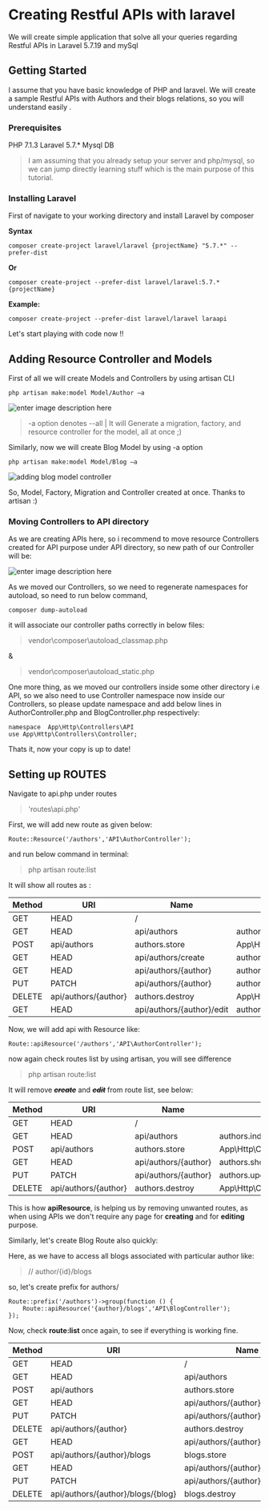 # Creating Restful APIs with laravel

  We will create simple application that solve all your queries regarding Restful APIs in Laravel 5.7.19 and mySql

## Getting Started

I assume that you have basic knowledge of PHP and laravel. We will create a sample Restful APIs with Authors and their blogs relations, so you will understand easily . 

### Prerequisites
PHP 7.1.3
Laravel 5.7.*
Mysql DB  

 

> I am assuming that you already setup your server and php/mysql, so we can jump directly learning stuff which is the main purpose of this tutorial.

### Installing Laravel

First of navigate to your working directory and install Laravel by composer

**Syntax**
```
composer create-project laravel/laravel {projectName} "5.7.*" --prefer-dist
```
**Or**
```
composer create-project --prefer-dist laravel/laravel:5.7.* {projectName}
```
**Example:**
```
composer create-project --prefer-dist laravel/laravel laraapi
```

Let's start playing with code now !!

## Adding Resource Controller and Models 
First of all we will create Models and Controllers by using artisan CLI
```
php artisan make:model Model/Author –a
```
![enter image description here](https://lh3.googleusercontent.com/gNBjm_b2PhgIsew9PPAMffO989zrvnQvfiOx6wFdX-w0xrP0InRcVcrMpoKpc6ZQcjyF1mJu2ZY "Adding Author Model")

> -a option denotes --all | It will Generate a migration, factory, and resource controller for the model, all at once ;)

Similarly, now we will create Blog Model by using -a option
```
php artisan make:model Model/Blog –a
```
![adding blog model controller](https://lh3.googleusercontent.com/TxNUxLcs8feQRcGOO9-nW3mON7ICs2CCU85lwHnQlYl8ZOR9EBA7A-tWDTx32jK_baaWjL0DtuQ "adding blog")

So, Model, Factory, Migration and Controller created at once. Thanks to artisan :)


### Moving Controllers to API directory

As we are creating APIs here, so i recommend to move resource Controllers created for API purpose under API directory, so new path of our Controller will be:

![enter image description here](https://lh3.googleusercontent.com/PWLl6xpIQ7fjY62Hs4OQygeTLPxLs3lxf7wKnhAupWnvAgah_Up83iKVe5p9ZV-LJeHRarhV0zI "Controller Structure")

As we moved our Controllers, so we need to regenerate namespaces for autoload, so need to run below command,



```
composer dump-autoload

```
 it will associate our controller paths correctly in below files:

> vendor\composer\autoload_classmap.php 

&
> vendor\composer\autoload_static.php 

One more thing, as we moved our controllers inside some other directory i.e API, so we also need to use Controller namespace now inside our Controllers, so please update namespace and add below lines in AuthorController.php and BlogController.php respectively:

    namespace  App\Http\Controllers\API
    use App\Http\Controllers\Controller;

Thats it, now your copy is up to date!

## Setting up ROUTES 
Navigate to api.php under routes
>  'routes\api.php'

First, we will add new route as given below:

    Route::Resource('/authors','API\AuthorController');

and run below command in terminal:

> php artisan route:list

It will show all routes as :

| Method    | URI                       | Name            | Action                                            | Middleware   |
|-----------|---------------------------|-----------------|---------------------------------------------------|--------------|
| GET|HEAD  | /                         |                 | Closure                                           | web          |
| GET|HEAD  | api/authors               | authors.index   | App\Http\Controllers\API\AuthorController@index   | api          |
| POST      | api/authors               | authors.store   | App\Http\Controllers\API\AuthorController@store   | api          |
| GET|HEAD  | api/authors/create        | authors.create  | App\Http\Controllers\API\AuthorController@create  | api          |
| GET|HEAD  | api/authors/{author}      | authors.show    | App\Http\Controllers\API\AuthorController@show    | api          |
| PUT|PATCH | api/authors/{author}      | authors.update  | App\Http\Controllers\API\AuthorController@update  | api          |
| DELETE    | api/authors/{author}      | authors.destroy | App\Http\Controllers\API\AuthorController@destroy | api          |
| GET|HEAD  | api/authors/{author}/edit | authors.edit    | App\Http\Controllers\API\AuthorController@edit    | api          |


Now, we will add api with Resource like:

    Route::apiResource('/authors','API\AuthorController');

now again check routes list by using artisan, you will see difference

> php artisan route:list

It will remove ***~~create~~*** and ***~~edit~~*** from route list, see below:

| Method    | URI                  | Name            | Action                                            | Middleware   |
|-----------|----------------------|-----------------|---------------------------------------------------|--------------|
| GET|HEAD  | /                    |                 | Closure                                           | web          |
| GET|HEAD  | api/authors          | authors.index   | App\Http\Controllers\API\AuthorController@index   | api          |
| POST      | api/authors          | authors.store   | App\Http\Controllers\API\AuthorController@store   | api          |
| GET|HEAD  | api/authors/{author} | authors.show    | App\Http\Controllers\API\AuthorController@show    | api          |
| PUT|PATCH | api/authors/{author} | authors.update  | App\Http\Controllers\API\AuthorController@update  | api          |
| DELETE    | api/authors/{author} | authors.destroy | App\Http\Controllers\API\AuthorController@destroy | api          |


This is how **apiResource**, is helping us by removing unwanted routes, as when using APIs we don't require any page for **creating** and for **editing** purpose.

Similarly, let's create Blog Route also quickly:

Here, as we have to access all blogs associated with particular author like:

> // author/{id}/blogs

so, let's create prefix for authors/

    Route::prefix('/authors')->group(function () {
    	Route::apiResource('{author}/blogs','API\BlogController');
    });

 Now, check **route:list** once again, to see if everything is working fine.
 
| Method    | URI                               | Name            | Action                                            | Middleware   |
|-----------|-----------------------------------|-----------------|---------------------------------------------------|--------------|
| GET|HEAD  | /                                 |                 | Closure                                           | web          |
| GET|HEAD  | api/authors                       | authors.index   | App\Http\Controllers\API\AuthorController@index   | api          |
| POST      | api/authors                       | authors.store   | App\Http\Controllers\API\AuthorController@store   | api          |
| GET|HEAD  | api/authors/{author}              | authors.show    | App\Http\Controllers\API\AuthorController@show    | api          |
| PUT|PATCH | api/authors/{author}              | authors.update  | App\Http\Controllers\API\AuthorController@update  | api          |
| DELETE    | api/authors/{author}              | authors.destroy | App\Http\Controllers\API\AuthorController@destroy | api          |
| GET|HEAD  | api/authors/{author}/blogs        | blogs.index     | App\Http\Controllers\API\BlogController@index     | api          |
| POST      | api/authors/{author}/blogs        | blogs.store     | App\Http\Controllers\API\BlogController@store     | api          |
| GET|HEAD  | api/authors/{author}/blogs/{blog} | blogs.show      | App\Http\Controllers\API\BlogController@show      | api          |
| PUT|PATCH | api/authors/{author}/blogs/{blog} | blogs.update    | App\Http\Controllers\API\BlogController@update    | api          |
| DELETE    | api/authors/{author}/blogs/{blog} | blogs.destroy   | App\Http\Controllers\API\BlogController@destroy   | api          |


 